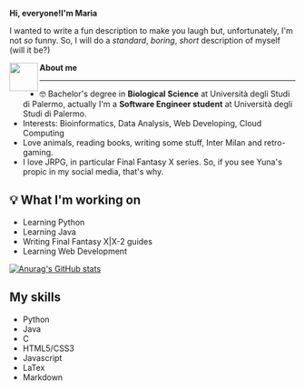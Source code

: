 **Hi, everyone!I'm Maria**

I wanted to write a fun description to make you laugh but, unfortunately, I'm not _so_ funny.
So, I will do a _standard_, _boring_, _short_ description of myself (will it be?)

<img src="http://www.ffbegif.com/Yuna/210000205%20Idle.png" align="left" width="50" height="50"> **About me**

<hr></hr>

- 🤓 Bachelor's degree in **Biological Science** at Università degli Studi di Palermo, actually I'm a **Software Engineer student** at Università degli Studi di Palermo.
- Interests: Bioinformatics, Data Analysis, Web Developing, Cloud Computing
- Love animals, reading books, writing some stuff, Inter Milan and retro-gaming.
- I love JRPG, in particular Final Fantasy X series. So, if you see Yuna's propic in my social media, that's why.


## 💡 What I'm working on
  - Learning Python
  - Learning Java
  - Writing Final Fantasy X|X-2 guides
  - Learning Web Development

[![Anurag's GitHub stats](https://github-readme-stats.vercel.app/api?username=yuunac)](https://github.com/yuunac/github-readme-stats)


## My skills
- Python
- Java
- C
- HTML5/CSS3
- Javascript
- LaTex
- Markdown
